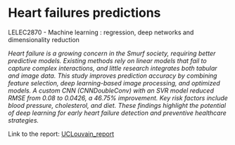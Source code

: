 # Heart failures predictions
LELEC2870 - Machine learning : regression, deep networks and dimensionality reduction

*Heart failure is a growing concern in the Smurf society, requiring better predictive models. Existing methods rely on linear models that fail to capture complex interactions, and little research integrates both tabular and image data. This study improves prediction accuracy by combining feature selection, deep learning-based image processing, and optimized models. A custom CNN (CNNDoubleConv) with an SVR model reduced RMSE from 0.08 to 0.0426, a 46.75% improvement. Key risk factors include blood pressure, cholesterol, and diet. These findings highlight the potential of deep learning for early heart failure detection and preventive healthcare strategies.*

Link to the report: [UCLouvain_report](LELEC2870_Project_Report.pdf)
